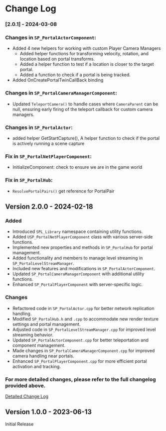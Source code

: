 # Change Log

### [2.0.1] - 2024-03-08  
### Changes in `SP_PortalActorComponent`:  
- Added 4 new helpers for working with custom Player Camera Managers  
  - Added helper functions for transforming velocity, rotation, and location based on portal transforms.  
  - Added a helper function to test if a location is closer to the target portal.  
  - Added a function to check if a portal is being tracked.  
- Added OnCreatePortalTwinCallBack binding  
  
### Changes in `SP_PortalCameraManagerComponent`:  
- Updated `TeleportCamera()` to handle cases where `CameraParent` can be null, ensuring early firing of the teleport callback for custom camera managers.  
  
### Changes in `SP_PortalActor`:  
- added helper GetStartCapture(), A helper function to check if the portal is actively running a scene capture  
  
### Fix in `SP_PortalNetPlayerComponent`:  
- InitializeComponent: check to ensure we are in the game world  
  
### Fix in `SP_PortalHub`:  
- `ResolvePortalPairs()` get reference for PortalPair  
  
## Version 2.0.0 - 2024-02-18

### Added
- Introduced `SPL_Library` namespace containing utility functions.
- Added `USP_PortalNetPlayerComponent` class with various server-side functions.
- Implemented new properties and methods in `SP_PortalHub` for portal management.
- Added functionality and members to manage level streaming in `SP_PortalLevelStreamManager`.
- Included new features and modifications in `SP_PortalActorComponent`.
- Updated `SP_PortalCameraManagerComponent` with additional utility functions.
- Enhanced `SP_PortalPlayerComponent` with server-specific logic.

### Changes
- Refactored code in `SP_PortalActor.cpp` for better network replication handling.
- Modified `SP_PortalHub.h` and `.cpp` to accommodate new render texture settings and portal management.
- Adjusted code in `SP_PortalLevelStreamManager.cpp` for improved level streaming behavior.
- Updated `SP_PortalActorComponent.cpp` for better teleportation and component management.
- Made changes in `SP_PortalCameraManagerComponent.cpp` for improved camera handling near portals.
- Enhanced `SP_PortalPlayerComponent.cpp` for more efficient portal activation and tracking.

### For more detailed changes, please refer to the full changelog provided above.
[Detailed Change Log](ChangeLogDetailed.md)

## Version 1.0.0 - 2023-06-13

Initial Release
